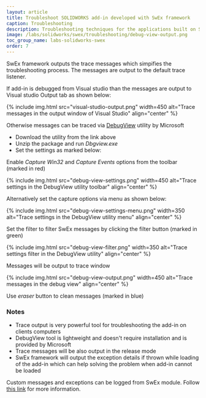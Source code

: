 ```yaml
---
layout: article
title: Troubleshoot SOLIDWORKS add-in developed with SwEx framework
caption: Troubleshooting
description: Troubleshooting techniques for the applications built on SwEx framework
image: /labs/solidworks/swex/troubleshooting/debug-view-output.png
toc_group_name: labs-solidworks-swex
order: 7
---
```

SwEx framework outputs the trace messages which simpifies the troubleshooting process. The messages are output to the default trace listener.

If add-in is debugged from Visual studio than the messages are output to Visual studio Output tab as shown below:

{% include img.html src="visual-studio-output.png" width=450 alt="Trace messages in the output window of Visual Studio" align="center" %}

Otherwise messages can be traced via [DebugView](https://docs.microsoft.com/en-us/sysinternals/downloads/debugview) utility by Microsoft

* Download the utility from the link above
* Unzip the package and run *Dbgview.exe*
* Set the settings as marked below:

Enable *Capture Win32* and *Capture Events* options from the toolbar (marked in red) 
    
{% include img.html src="debug-view-settings.png" width=450 alt="Trace settings in the DebugView utility toolbar" align="center" %}

Alternatively set the capture options via menu as shown below:

{% include img.html src="debug-view-settings-menu.png" width=350 alt="Trace settings in the DebugView utility menu" align="center" %}

Set the filter to filter SwEx messages by clicking the filter button (marked in green)

{% include img.html src="debug-view-filter.png" width=350 alt="Trace settings filter in the DebugView utility" align="center" %}

Messages will be output to trace window

{% include img.html src="debug-view-output.png" width=450 alt="Trace messages in the debug view" align="center" %}

Use *eraser* button to clean messages (marked in blue)

### Notes
* Trace output is very powerful tool for troubleshooting the add-in on clients computers
* DebugView tool is lightweight and doesn't require installation and is provided by Microsoft
* Trace messages will be also output in the release mode
* SwEx framework will output the exception details if thrown while loading of the add-in which can help solving the problem when add-in cannot be loaded

Custom messages and exceptions can be logged from SwEx module. Follow [this link](logging) for more information.